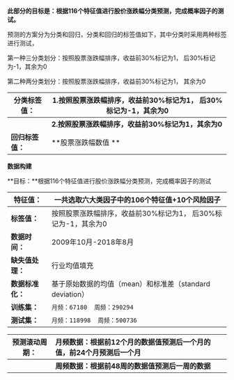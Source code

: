 **此部分的目标是：根据116个特征值进行股价涨跌幅分类预测，完成概率因子的测试。**

预测的方案分为分类和回归，分类和回归的标签值如下，其中分类时采用两种标签进行测试，

第一种三分类划分：按照股票涨跌幅排序，收益前30%标记为1， 后30%标记为-1，其余为0

第二种两分类划分：按照股票涨跌幅排序，收益前30%标记为1， 其余为0



| 分类标签值：     | 1.按照股票涨跌幅排序，收益前30%标记为1， 后30%标记为-1，其余为0 |
| ---------------- | ------------------------------------------------------------ |
|                  | **2.按照股票涨跌幅排序，收益前30%标记为1，其余为0**          |
| **回归标签值：** | **股票涨跌幅数值 **                                          |









**数据构建**

**目标：**根据116个特征值进行股价涨跌幅分类预测，完成概率因子的测试

| **特征值：**     | **一共选取六大类因子中的106个特征值+10个风险因子**           |
| ---------------- | ------------------------------------------------------------ |
| **标签值：**     | 按照股票涨跌幅排序，收益前30%标记为1， 后30%标记为-1，其余为0 |
| **数据时间：**   | 2009年10月-2018年8月                                         |
| **缺失值处理：** | 行业均值填充                                                 |
| **数据标准化：** | 基于原始数据的均值（mean）和标准差（standard deviation）     |
| **训练集：**     | `月频：67180  周频：290294 `                                 |
| **测试集：**     | `月频：118998  周频：500736`                                 |

 

| 预测滚动周期： | 月频数据：根据前12个月的数据值预测后一个月的值，前24个月预测后一个月 |
| -------------- | :----------------------------------------------------------- |
|                | **周频数据：根据前48周的数据值预测后一周的数据**             |